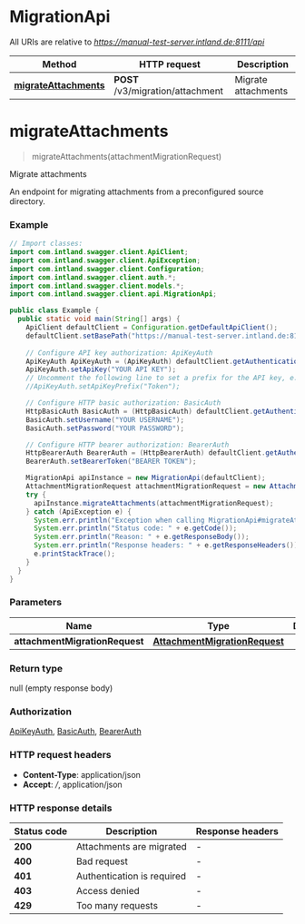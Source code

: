 # MigrationApi

All URIs are relative to *https://manual-test-server.intland.de:8111/api*

| Method | HTTP request | Description |
|------------- | ------------- | -------------|
| [**migrateAttachments**](MigrationApi.md#migrateAttachments) | **POST** /v3/migration/attachment | Migrate attachments |


<a name="migrateAttachments"></a>
# **migrateAttachments**
> migrateAttachments(attachmentMigrationRequest)

Migrate attachments

An endpoint for migrating attachments from a preconfigured source directory.

### Example
```java
// Import classes:
import com.intland.swagger.client.ApiClient;
import com.intland.swagger.client.ApiException;
import com.intland.swagger.client.Configuration;
import com.intland.swagger.client.auth.*;
import com.intland.swagger.client.models.*;
import com.intland.swagger.client.api.MigrationApi;

public class Example {
  public static void main(String[] args) {
    ApiClient defaultClient = Configuration.getDefaultApiClient();
    defaultClient.setBasePath("https://manual-test-server.intland.de:8111/api");
    
    // Configure API key authorization: ApiKeyAuth
    ApiKeyAuth ApiKeyAuth = (ApiKeyAuth) defaultClient.getAuthentication("ApiKeyAuth");
    ApiKeyAuth.setApiKey("YOUR API KEY");
    // Uncomment the following line to set a prefix for the API key, e.g. "Token" (defaults to null)
    //ApiKeyAuth.setApiKeyPrefix("Token");

    // Configure HTTP basic authorization: BasicAuth
    HttpBasicAuth BasicAuth = (HttpBasicAuth) defaultClient.getAuthentication("BasicAuth");
    BasicAuth.setUsername("YOUR USERNAME");
    BasicAuth.setPassword("YOUR PASSWORD");

    // Configure HTTP bearer authorization: BearerAuth
    HttpBearerAuth BearerAuth = (HttpBearerAuth) defaultClient.getAuthentication("BearerAuth");
    BearerAuth.setBearerToken("BEARER TOKEN");

    MigrationApi apiInstance = new MigrationApi(defaultClient);
    AttachmentMigrationRequest attachmentMigrationRequest = new AttachmentMigrationRequest(); // AttachmentMigrationRequest | 
    try {
      apiInstance.migrateAttachments(attachmentMigrationRequest);
    } catch (ApiException e) {
      System.err.println("Exception when calling MigrationApi#migrateAttachments");
      System.err.println("Status code: " + e.getCode());
      System.err.println("Reason: " + e.getResponseBody());
      System.err.println("Response headers: " + e.getResponseHeaders());
      e.printStackTrace();
    }
  }
}
```

### Parameters

| Name | Type | Description  | Notes |
|------------- | ------------- | ------------- | -------------|
| **attachmentMigrationRequest** | [**AttachmentMigrationRequest**](AttachmentMigrationRequest.md)|  | |

### Return type

null (empty response body)

### Authorization

[ApiKeyAuth](../README.md#ApiKeyAuth), [BasicAuth](../README.md#BasicAuth), [BearerAuth](../README.md#BearerAuth)

### HTTP request headers

 - **Content-Type**: application/json
 - **Accept**: */*, application/json

### HTTP response details
| Status code | Description | Response headers |
|-------------|-------------|------------------|
| **200** | Attachments are migrated |  -  |
| **400** | Bad request |  -  |
| **401** | Authentication is required |  -  |
| **403** | Access denied |  -  |
| **429** | Too many requests |  -  |

